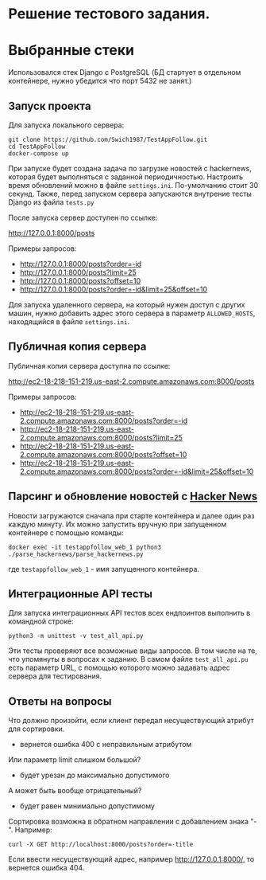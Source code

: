 # Решение тестового задания.
# Выбранные стеки
Использовался стек Django с PostgreSQL (БД стартует в отдельном контейнере, нужно убедится что порт 5432 не занят.)

## Запуск проекта
Для запуска локального сервера:

    git clone https://github.com/Swich1987/TestAppFollow.git
    cd TestAppFollow
    docker-compose up

При запуске будет создана задача по загрузке новостей с hackernews, которая будет выполняться с заданной периодичностью. Настроить время обновлений можно в файле `settings.ini`. По-умолчанию стоит 30 секунд.
Также, перед запуском сервера запускаются внутрение тесты Django из файла `tests.py`

После запуска сервер доступен по ссылке:

<http://127.0.0.1:8000/posts>

Примеры запросов:
- <http://127.0.0.1:8000/posts?order=-id>
- <http://127.0.0.1:8000/posts?limit=25>
- <http://127.0.0.1:8000/posts?offset=10>
- <http://127.0.0.1:8000/posts?order=-id&limit=25&offset=10>

Для запуска удаленного сервера, на который нужен доступ с других машин, нужно добавить адрес этого сервера в параметр `ALLOWED_HOSTS`, находящийся в файле `settings.ini`.


## Публичная копия сервера
Публичная копия сервера доступна по ссылке:

<http://ec2-18-218-151-219.us-east-2.compute.amazonaws.com:8000/posts>

Примеры запросов:
- <http://ec2-18-218-151-219.us-east-2.compute.amazonaws.com:8000/posts?order=-id>
- <http://ec2-18-218-151-219.us-east-2.compute.amazonaws.com:8000/posts?limit=25>
- <http://ec2-18-218-151-219.us-east-2.compute.amazonaws.com:8000/posts?offset=10>
- <http://ec2-18-218-151-219.us-east-2.compute.amazonaws.com:8000/posts?order=-id&limit=25&offset=10>


## Парсинг и обновление новостей с  [Hacker News](https://news.ycombinator.com)
Новости загружаются сначала при старте контейнера и далее один раз каждую минуту. Их можно запустить вручную при запущенном контейнере с помощью команды:

    docker exec -it testappfollow_web_1 python3 ./parse_hackernews/parse_hackernews.py

где `testappfollow_web_1` - имя запущенного контейнера.


## Интеграционные API тесты 
Для запуска интеграционных API тестов всех ендпоинтов выполнить в командной строке:

    python3 -m unittest -v test_all_api.py

Эти тесты проверяют все возможные виды запросов. В том числе на те, что упомянуты в вопросах к заданию.
В самом файле `test_all_api.pu` есть параметр URL, с помощью которого можно задавать адрес сервера для тестирования.


## Ответы на вопросы
Что должно произойти, если клиент передал несуществующий атрибут для сортировки.
- вернется ошибка 400 с неправильным атрибутом


Или параметр limit слишком большой? 
- будет урезан до максимально допустимого


А может быть вообще отрицательный? 
- будет равен минимально допустимому


Сортировка возможна в обратном направлении с добавлением знака "-". Например:

    curl -X GET http://localhost:8000/posts?order=-title
    
Если ввести несуществующий адрес, например http://127.0.0.1:8000/, то вернется ошибка 404.
